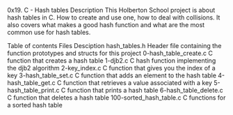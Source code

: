 0x19. C - Hash tables
Description
This Holberton School project is about hash tables in C. How to create and use one, how to deal with collisions. It also covers what makes a good hash function and what are the most common use for hash tables.

Table of contents
Files Desciption
hash_tables.h	Header file containing the function prototypes and structs for this project
0-hash_table_create.c  C function that creates a hash table
1-djb2.c	       C hash function implementing the djb2 algorithm
2-key_index.c	       C function that gives you the index of a key
3-hash_table_set.c     C function that adds an element to the hash table
4-hash_table_get.c     C function that retrieves a value associated with a key
5-hash_table_print.c   C function that prints a hash table
6-hash_table_delete.c  C function that deletes a hash table
100-sorted_hash_table.c	 C functions for a sorted hash table